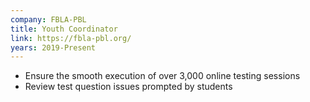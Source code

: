 ```yaml
---
company: FBLA-PBL
title: Youth Coordinator
link: https://fbla-pbl.org/
years: 2019-Present
---
```


* Ensure the smooth execution of over 3,000 online testing sessions
* Review test question issues prompted by students
